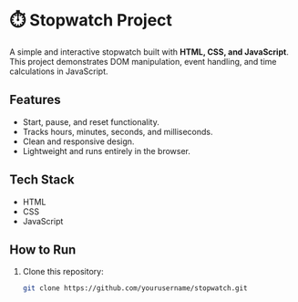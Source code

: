 # ⏱️ Stopwatch Project

A simple and interactive stopwatch built with **HTML, CSS, and JavaScript**.  
This project demonstrates DOM manipulation, event handling, and time calculations in JavaScript.  

## Features
- Start, pause, and reset functionality.  
- Tracks hours, minutes, seconds, and milliseconds.  
- Clean and responsive design.  
- Lightweight and runs entirely in the browser.  

## Tech Stack
- HTML  
- CSS  
- JavaScript  

## How to Run
1. Clone this repository:
   ```bash
   git clone https://github.com/yourusername/stopwatch.git
